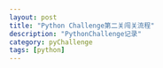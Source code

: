 ```yaml
---
layout: post
title: "Python Challenge第二关闯关流程"
description: "PythonChallenge记录"
category: pyChallenge
tags: [python]
---
```

